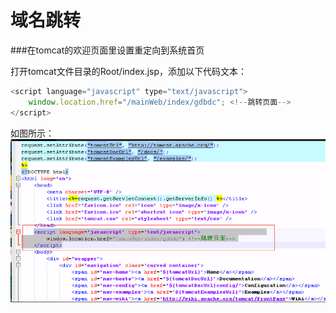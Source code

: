 # 域名跳转

###在tomcat的欢迎页面里设置重定向到系统首页

打开tomcat文件目录的Root/index.jsp，添加以下代码文本：
```javascript
<script language="javascript" type="text/javascript">                    
    window.location.href="/mainWeb/index/gdbdc"; <!--跳转页面-->
</script>
```
如图所示：
![](images/域名跳转.png)

